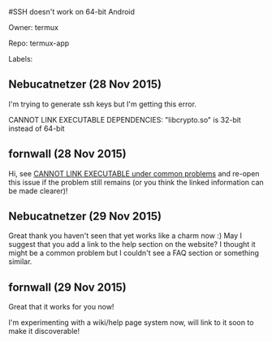 #SSH doesn't work on 64-bit Android

Owner: termux

Repo: termux-app

Labels: 

## Nebucatnetzer (28 Nov 2015)

I'm trying to generate ssh keys but I'm getting this error. 

CANNOT LINK EXECUTABLE DEPENDENCIES: "libcrypto.so" is 32-bit instead of 64-bit


## fornwall (28 Nov 2015)

Hi, see [CANNOT LINK EXECUTABLE under common problems](https://github.com/termux/termux-packages/wiki/Common-problems#cannot-link-executable-cannot-locate-symbol--referenced-by-) and re-open this issue if the problem still remains (or you think the linked information can be made clearer)!


## Nebucatnetzer (29 Nov 2015)

Great thank you haven't seen that yet works like a charm now :)
May I suggest that you add a link to the help section on the website?
I thought it might be a common problem but I couldn't see  a FAQ section or something similar.


## fornwall (29 Nov 2015)

Great that it works for you now!

I'm experimenting with a wiki/help page system now, will link to it soon to make it discoverable!


